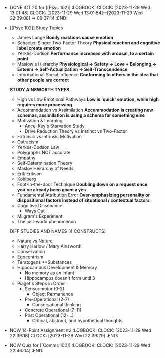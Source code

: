 - DONE ICT 20 for [[Psyc 102]]
  :LOGBOOK:
  CLOCK: [2023-11-29 Wed 13:01:48]
  CLOCK: [2023-11-29 Wed 13:01:54]--[2023-11-29 Wed 22:39:08] =>  09:37:14
  :END:
- [[Psyc 102]] Study Topics
  * James Lange 
   **Bodily reactions cause emotion**
  * Schacter-Singer Two-Factor Theory
   **Physical reaction and cognitive label create emotion**
  * Yerkes-Dodson
   **Performance increases with arousal, to a certain point**
  * Maslow's Hierarchy
   **Physiological -> Safety -> Love + Belonging -> Esteem -> Self-Actualization -> Self-Transcendence**
  * Informational Social Influence
   **Conforming to others in the idea that other people are correct**
  
  
  **STUDY AINSWORTH TYPES**
  
  * High vs Low Emotional Pathways
   **Low is 'quick' emotion, while high requires more processing**
  * Accommodation vs Assimilation
   **Accommodation is creating new schemas, assimilation is using a schema for something else**
  * Motivation & Learning
     * Ancel Key's Starvation Study
     * Drive Reduction Theory vs Instinct vs Two-Factor
  * Extrinsic vs Intrinsic Motivation
  * Ostracism
  * Yerkes-Dodson Law
  * Polygraphs NOT accurate
  * Empathy
  * Self-Determination Theory
  * Maslov Heirarchy of Needs
  * Erik Erikson
  * Kohlberg
  * Foot-in-the-door Technique
   **Doubling down on a request once you've already been given a yes**
  * Fundamental Attribution Error
   **Over-emphasizing personality or dispositional factors instead of situational / contextual factors**
  * Cognitive Dissonance 
     * Ways Out
  * Milgram's Experiment
  * The just-world phenomenon
  
  DIFF STUDIES AND NAMES (4 CONSTRUCTS)
  * Nature vs Nuture
  * Harry Harlow / Mary Ainsworth
  * Conservation
  * Egocentrism
  * Teratogens
   **Substances 
  * Hippocampus Development & Memory
     * No memory as an infant
     * Hippocampus doesn't form until 3
  * Piaget's Steps in Order
     * Sensorimotor (0-2)
        * Object Permanence
     * Pre-Operational (2-7)
        * Consersational thinking
     * Concrete Operational (7-11)
     * Post Operational (12-...)
        * Critical, abstract, and hypothetical thoughts
- NOW 14-Point Assignment #2
  :LOGBOOK:
  CLOCK: [2023-11-29 Wed 22:39:18]
  CLOCK: [2023-11-29 Wed 22:39:20]
  :END:
- NOW Quiz for [[Comms 100]]
  :LOGBOOK:
  CLOCK: [2023-11-29 Wed 22:46:04]
  :END: